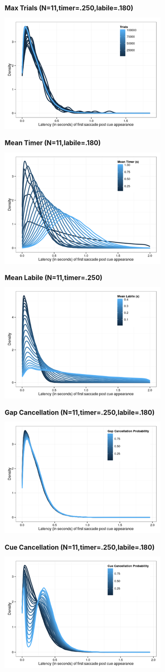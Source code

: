 Max Trials (N=11,timer=.250,labile=.180)
----------------------------------------

![](analysis_files/figure-markdown_strict/unnamed-chunk-2-1.png)

Mean Timer (N=11,labile=.180)
-----------------------------

![](analysis_files/figure-markdown_strict/unnamed-chunk-3-1.png)

Mean Labile (N=11,timer=.250)
-----------------------------

![](analysis_files/figure-markdown_strict/unnamed-chunk-4-1.png)

Gap Cancellation (N=11,timer=.250,labile=.180)
----------------------------------------------

![](analysis_files/figure-markdown_strict/unnamed-chunk-5-1.png)

Cue Cancellation (N=11,timer=.250,labile=.180)
----------------------------------------------

![](analysis_files/figure-markdown_strict/unnamed-chunk-6-1.png)
